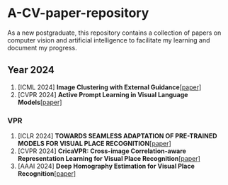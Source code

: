 # A-CV-paper-repository
As a new postgraduate, this repository contains a collection of papers on computer vision and artificial intelligence to facilitate my learning and document my progress.
## Year 2024
1. [ICML 2024] **Image Clustering with External Guidance**[[paper]](https://arxiv.org/abs/2310.11989)
2. [CVPR 2024] **Active Prompt Learning in Visual Language Models**[[paper]](https://arxiv.org/abs/2311.11178)
### VPR
1. [ICLR 2024] **TOWARDS SEAMLESS ADAPTATION OF PRE-TRAINED MODELS FOR VISUAL PLACE RECOGNITION**[[paper]](https://arxiv.org/pdf/2402.14505)
2. [CVPR 2024] **CricaVPR: Cross-image Correlation-aware Representation Learning for Visual  Place Recognition**[[paper]](https://arxiv.org/pdf/2402.19231)
3. [AAAI 2024] **Deep Homography Estimation for Visual Place Recognition**[[paper]](https://arxiv.org/pdf/2402.16086)
